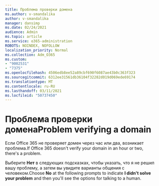```yaml
---
title: Проблема проверки домена
ms.author: v-smandalika
author: v-smandalika
manager: dansimp
ms.date: 02/24/2021
audience: Admin
ms.topic: article
ms.service: o365-administration
ROBOTS: NOINDEX, NOFOLLOW
localization_priority: Normal
ms.collection: Adm_O365
ms.custom:
- "9002531"
- "7375"
ms.openlocfilehash: 4506edb8ee52a89cbf690f6087ae43b0c363f323
ms.sourcegitcommit: 6312ee31561db36104f32282d019d069ede69174
ms.translationtype: MT
ms.contentlocale: ru-RU
ms.lasthandoff: 03/11/2021
ms.locfileid: "50737450"
---
```

# <a name="problem-verifying-a-domain"></a><span data-ttu-id="8a356-102">Проблема проверки домена</span><span class="sxs-lookup"><span data-stu-id="8a356-102">Problem verifying a domain</span></span>

<span data-ttu-id="8a356-103">Если Office 365 не проверяет домен через час или два, возникает проблема.</span><span class="sxs-lookup"><span data-stu-id="8a356-103">If Office 365 doesn't verify your domain in an hour or two, there's a problem.</span></span>

<span data-ttu-id="8a356-104">Выберите **Нет** в следующих  подсказках, чтобы указать, что я не решил вашу проблему, а затем вы увидите варианты общения с человеком.</span><span class="sxs-lookup"><span data-stu-id="8a356-104">Choose **No** at the following prompts to indicate **I didn't solve your problem** and then you'll see the options for talking to a human.</span></span>
